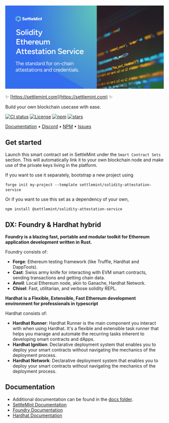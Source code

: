 ![logo](https://github.com/settlemint/solidity-attestation-service/blob/main/OG_Solidity.jpg)

✨ [https://settlemint.com](https://settlemint.com) ✨

Build your own blockchain usecase with ease.

[![CI status](https://github.com/settlemint/solidity-attestation-service/actions/workflows/solidity.yml/badge.svg?event=push&branch=main)](https://github.com/settlemint/solidity-attestation-service/actions?query=branch%3Amain) [![License](https://img.shields.io/npm/l/@settlemint/solidity-attestation-service)](https://fsl.software) [![npm](https://img.shields.io/npm/dw/@settlemint/solidity-attestation-service)](https://www.npmjs.com/package/@settlemint/solidity-attestation-service) [![stars](https://img.shields.io/github/stars/settlemint/solidity-attestation-service)](https://github.com/settlemint/solidity-attestation-service)

[Documentation](https://console.settlemint.com/documentation/) • [Discord](https://discord.com/invite/Mt5yqFrey9) • [NPM](https://www.npmjs.com/package/@settlemint/solidity-attestation-service) • [Issues](https://github.com/settlemint/solidity-attestation-service/issues)

## Get started

Launch this smart contract set in SettleMint under the `Smart Contract Sets` section. This will automatically link it to your own blockchain node and make use of the private keys living in the platform.

If you want to use it separately, bootstrap a new project using

```shell
forge init my-project --template settlemint/solidity-attestation-service
```

Or if you want to use this set as a dependency of your own,

```shell
npm install @settlemint/solidity-attestation-service
```

## DX: Foundry & Hardhat hybrid

**Foundry is a blazing fast, portable and modular toolkit for Ethereum application development written in Rust.**

Foundry consists of:

- **Forge**: Ethereum testing framework (like Truffle, Hardhat and DappTools).
- **Cast**: Swiss army knife for interacting with EVM smart contracts, sending transactions and getting chain data.
- **Anvil**: Local Ethereum node, akin to Ganache, Hardhat Network.
- **Chisel**: Fast, utilitarian, and verbose solidity REPL.

**Hardhat is a Flexible, Extensible, Fast Ethereum development environment for professionals in typescript**

Hardhat consists of:

- **Hardhat Runner**: Hardhat Runner is the main component you interact with when using Hardhat. It's a flexible and extensible task runner that helps you manage and automate the recurring tasks inherent to developing smart contracts and dApps.
- **Hardhat Ignition**: Declarative deployment system that enables you to deploy your smart contracts without navigating the mechanics of the deployment process.
- **Hardhat Network**: Declarative deployment system that enables you to deploy your smart contracts without navigating the mechanics of the deployment process.

## Documentation

- Additional documentation can be found in the [docs folder](./docs).
- [SettleMint Documentation](https://console.settlemint.com/documentation/docs/using-platform/integrated-development-environment/)
- [Foundry Documentation](https://book.getfoundry.sh/)
- [Hardhat Documentation](https://hardhat.org/hardhat-runner/docs/getting-started)


